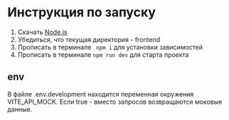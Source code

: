 # Инструкция по запуску


1. Скачать [Node.js](https://nodejs.org/en/download)
2. Убедиться, что текущая директория - frontend
3. Прописать в терминале ``` npm i``` для установки зависимостей
4. Прописать в терминале ```npm run dev``` для старта проекта

## env
В файле .env.development находится переменная окружения VITE_API_MOCK. Если true - вместо запросов возвращаются моковые данные.
